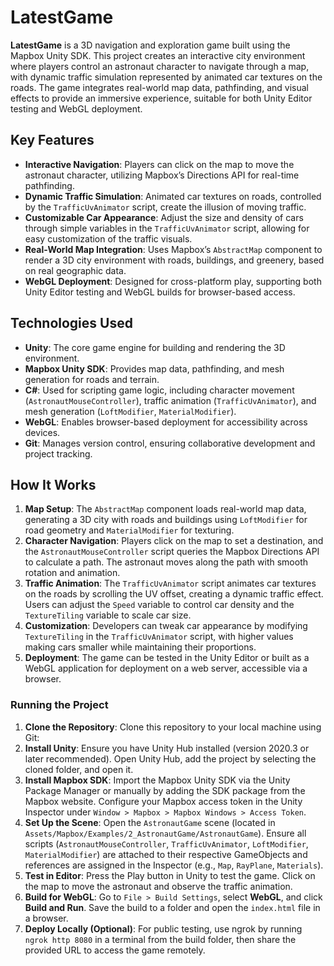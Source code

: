 # LatestGame

**LatestGame** is a 3D navigation and exploration game built using the Mapbox Unity SDK. This project creates an interactive city environment where players control an astronaut character to navigate through a map, with dynamic traffic simulation represented by animated car textures on the roads. The game integrates real-world map data, pathfinding, and visual effects to provide an immersive experience, suitable for both Unity Editor testing and WebGL deployment.

## Key Features

- **Interactive Navigation**: Players can click on the map to move the astronaut character, utilizing Mapbox’s Directions API for real-time pathfinding.
- **Dynamic Traffic Simulation**: Animated car textures on roads, controlled by the `TrafficUvAnimator` script, create the illusion of moving traffic.
- **Customizable Car Appearance**: Adjust the size and density of cars through simple variables in the `TrafficUvAnimator` script, allowing for easy customization of the traffic visuals.
- **Real-World Map Integration**: Uses Mapbox’s `AbstractMap` component to render a 3D city environment with roads, buildings, and greenery, based on real geographic data.
- **WebGL Deployment**: Designed for cross-platform play, supporting both Unity Editor testing and WebGL builds for browser-based access.

## Technologies Used

- **Unity**: The core game engine for building and rendering the 3D environment.
- **Mapbox Unity SDK**: Provides map data, pathfinding, and mesh generation for roads and terrain.
- **C#**: Used for scripting game logic, including character movement (`AstronautMouseController`), traffic animation (`TrafficUvAnimator`), and mesh generation (`LoftModifier`, `MaterialModifier`).
- **WebGL**: Enables browser-based deployment for accessibility across devices.
- **Git**: Manages version control, ensuring collaborative development and project tracking.

## How It Works

1. **Map Setup**: The `AbstractMap` component loads real-world map data, generating a 3D city with roads and buildings using `LoftModifier` for road geometry and `MaterialModifier` for texturing.
2. **Character Navigation**: Players click on the map to set a destination, and the `AstronautMouseController` script queries the Mapbox Directions API to calculate a path. The astronaut moves along the path with smooth rotation and animation.
3. **Traffic Animation**: The `TrafficUvAnimator` script animates car textures on the roads by scrolling the UV offset, creating a dynamic traffic effect. Users can adjust the `Speed` variable to control car density and the `TextureTiling` variable to scale car size.
4. **Customization**: Developers can tweak car appearance by modifying `TextureTiling` in the `TrafficUvAnimator` script, with higher values making cars smaller while maintaining their proportions.
5. **Deployment**: The game can be tested in the Unity Editor or built as a WebGL application for deployment on a web server, accessible via a browser.

### Running the Project

1. **Clone the Repository**: Clone this repository to your local machine using Git:
2. **Install Unity**: Ensure you have Unity Hub installed (version 2020.3 or later recommended). Open Unity Hub, add the project by selecting the cloned folder, and open it.
3. **Install Mapbox SDK**: Import the Mapbox Unity SDK via the Unity Package Manager or manually by adding the SDK package from the Mapbox website. Configure your Mapbox access token in the Unity Inspector under `Window > Mapbox > Mapbox Windows > Access Token`.
4. **Set Up the Scene**: Open the `AstronautGame` scene (located in `Assets/Mapbox/Examples/2_AstronautGame/AstronautGame`). Ensure all scripts (`AstronautMouseController`, `TrafficUvAnimator`, `LoftModifier`, `MaterialModifier`) are attached to their respective GameObjects and references are assigned in the Inspector (e.g., `Map`, `RayPlane`, `Materials`).
5. **Test in Editor**: Press the Play button in Unity to test the game. Click on the map to move the astronaut and observe the traffic animation.
6. **Build for WebGL**: Go to `File > Build Settings`, select **WebGL**, and click **Build and Run**. Save the build to a folder and open the `index.html` file in a browser.
7. **Deploy Locally (Optional)**: For public testing, use ngrok by running `ngrok http 8080` in a terminal from the build folder, then share the provided URL to access the game remotely.

